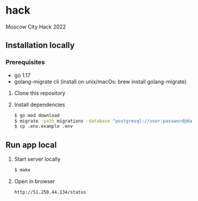 # hack
Moscow City Hack 2022

## Installation locally
### Prerequisites

- go 1.17
- golang-migrate cli (install on unix/macOs: brew install golang-migrate)

1. Clone this repository

2. Install dependencies
    ```bash
    $ go mod download
    $ migrate -path migrations -database "postgresql://user:password@database:5432/hack?sslmode=disable" up
    $ cp .env.example .env
    ```

## Run app local

1. Start server locally
    ```bash
    $ make
    ```
2. Open in browser 
    ```
    http://51.250.44.134/status
    ```
